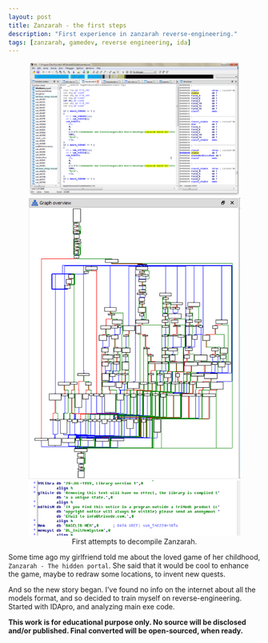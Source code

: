 ```yaml
---
layout: post
title: Zanzarah - the first steps
description: "First experience in zanzarah reverse-engineering."
tags: [zanzarah, gamedev, reverse engineering, ida]
---
```


<figure class="third">
	<a href="/images/screenshots/Screen Shot 2015-03-04 at 10.23.19 PM.png">
		<img src="/images/screenshots/Screen Shot 2015-03-04 at 10.23.19 PM.png" alt="">
	</a>
	<a href="/images/screenshots/Screen Shot 2015-03-05 at 1.13.06 PM.png">
		<img src="/images/screenshots/Screen Shot 2015-03-05 at 1.13.06 PM.png" alt="">
	</a>
	<a href="/images/screenshots/Screen Shot 2015-03-05 at 3.23.59 PM.png">
		<img src="/images/screenshots/Screen Shot 2015-03-05 at 3.23.59 PM.png" alt="">
	</a>
	<figcaption><center>First attempts to decompile Zanzarah.</center></figcaption>
</figure>

Some time ago my girlfriend told me about the loved game of her childhood, `Zanzarah - The hidden portal`. She said that it would be cool to enhance the game, maybe to redraw some locations, to invent new quests.

And so the new story began. I've found no info on the internet about all the models format, and so decided to train myself on reverse-engineering. Started with IDApro, and analyzing main exe code.

__This work is for educational purpose only. No source will be disclosed and/or published. Final converted will be open-sourced, when ready.__

<!-- more -->
